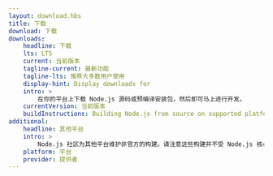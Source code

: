 ```yaml
---
layout: download.hbs
title: 下载
download: 下载
downloads:
    headline: 下载
    lts: LTS
    current: 当前版本
    tagline-current: 最新功能
    tagline-lts: 推荐大多数用户使用
    display-hint: Display downloads for
    intro: >
        在你的平台上下载 Node.js 源码或预编译安装包，然后即可马上进行开发。
    currentVersion: 当前版本
    buildInstructions: Building Node.js from source on supported platforms
additional:
    headline: 其他平台
    intro: >
        Node.js 社区为其他平台维护非官方的构建。请注意这些构建并不受 Node.js 核心团队技术支持且可能尚未跟 Node.js 的当前发布版本保持一致。
    platform: 平台
    provider: 提供者
---
```

